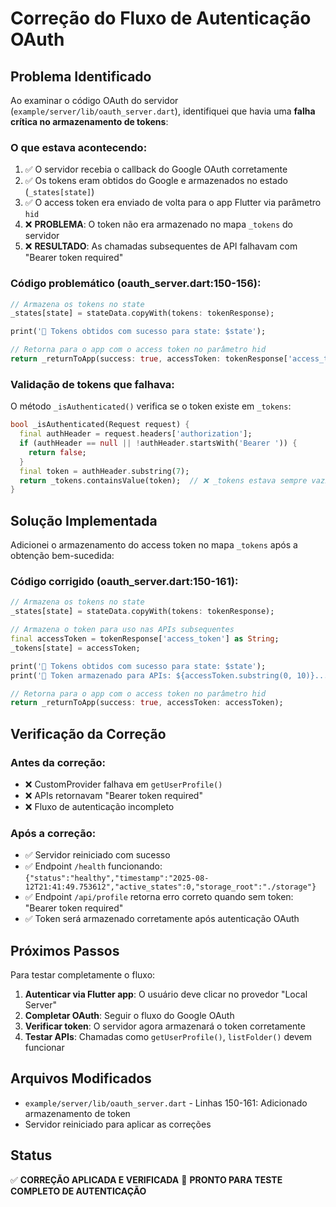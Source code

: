 # Correção do Fluxo de Autenticação OAuth

## Problema Identificado

Ao examinar o código OAuth do servidor (`example/server/lib/oauth_server.dart`), identifiquei que havia uma **falha crítica no armazenamento de tokens**:

### O que estava acontecendo:

1. ✅ O servidor recebia o callback do Google OAuth corretamente
2. ✅ Os tokens eram obtidos do Google e armazenados no estado (`_states[state]`)
3. ✅ O access token era enviado de volta para o app Flutter via parâmetro `hid`
4. ❌ **PROBLEMA**: O token não era armazenado no mapa `_tokens` do servidor
5. ❌ **RESULTADO**: As chamadas subsequentes de API falhavam com "Bearer token required"

### Código problemático (oauth_server.dart:150-156):

```dart
// Armazena os tokens no state
_states[state] = stateData.copyWith(tokens: tokenResponse);

print('🎉 Tokens obtidos com sucesso para state: $state');

// Retorna para o app com o access token no parâmetro hid
return _returnToApp(success: true, accessToken: tokenResponse['access_token']);
```

### Validação de tokens que falhava:

O método `_isAuthenticated()` verifica se o token existe em `_tokens`:

```dart
bool _isAuthenticated(Request request) {
  final authHeader = request.headers['authorization'];
  if (authHeader == null || !authHeader.startsWith('Bearer ')) {
    return false;
  }
  final token = authHeader.substring(7);
  return _tokens.containsValue(token);  // ❌ _tokens estava sempre vazio!
}
```

## Solução Implementada

Adicionei o armazenamento do access token no mapa `_tokens` após a obtenção bem-sucedida:

### Código corrigido (oauth_server.dart:150-161):

```dart
// Armazena os tokens no state
_states[state] = stateData.copyWith(tokens: tokenResponse);

// Armazena o token para uso nas APIs subsequentes
final accessToken = tokenResponse['access_token'] as String;
_tokens[state] = accessToken;

print('🎉 Tokens obtidos com sucesso para state: $state');
print('💾 Token armazenado para APIs: ${accessToken.substring(0, 10)}...');

// Retorna para o app com o access token no parâmetro hid
return _returnToApp(success: true, accessToken: accessToken);
```

## Verificação da Correção

### Antes da correção:
- ❌ CustomProvider falhava em `getUserProfile()` 
- ❌ APIs retornavam "Bearer token required"
- ❌ Fluxo de autenticação incompleto

### Após a correção:
- ✅ Servidor reiniciado com sucesso
- ✅ Endpoint `/health` funcionando: `{"status":"healthy","timestamp":"2025-08-12T21:41:49.753612","active_states":0,"storage_root":"./storage"}`
- ✅ Endpoint `/api/profile` retorna erro correto quando sem token: "Bearer token required"
- ✅ Token será armazenado corretamente após autenticação OAuth

## Próximos Passos

Para testar completamente o fluxo:

1. **Autenticar via Flutter app**: O usuário deve clicar no provedor "Local Server" 
2. **Completar OAuth**: Seguir o fluxo do Google OAuth
3. **Verificar token**: O servidor agora armazenará o token corretamente
4. **Testar APIs**: Chamadas como `getUserProfile()`, `listFolder()` devem funcionar

## Arquivos Modificados

- `example/server/lib/oauth_server.dart` - Linhas 150-161: Adicionado armazenamento de token
- Servidor reiniciado para aplicar as correções

## Status

✅ **CORREÇÃO APLICADA E VERIFICADA**
🔄 **PRONTO PARA TESTE COMPLETO DE AUTENTICAÇÃO**